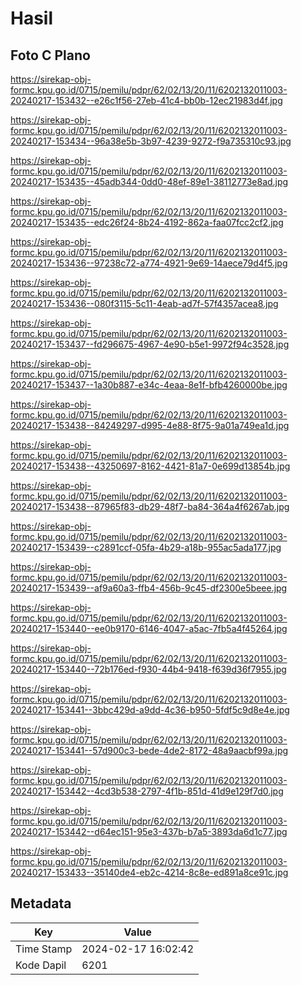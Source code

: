 # Hasil

## Foto C Plano

https://sirekap-obj-formc.kpu.go.id/0715/pemilu/pdpr/62/02/13/20/11/6202132011003-20240217-153432--e26c1f56-27eb-41c4-bb0b-12ec21983d4f.jpg

https://sirekap-obj-formc.kpu.go.id/0715/pemilu/pdpr/62/02/13/20/11/6202132011003-20240217-153434--96a38e5b-3b97-4239-9272-f9a735310c93.jpg

https://sirekap-obj-formc.kpu.go.id/0715/pemilu/pdpr/62/02/13/20/11/6202132011003-20240217-153435--45adb344-0dd0-48ef-89e1-38112773e8ad.jpg

https://sirekap-obj-formc.kpu.go.id/0715/pemilu/pdpr/62/02/13/20/11/6202132011003-20240217-153435--edc26f24-8b24-4192-862a-faa07fcc2cf2.jpg

https://sirekap-obj-formc.kpu.go.id/0715/pemilu/pdpr/62/02/13/20/11/6202132011003-20240217-153436--97238c72-a774-4921-9e69-14aece79d4f5.jpg

https://sirekap-obj-formc.kpu.go.id/0715/pemilu/pdpr/62/02/13/20/11/6202132011003-20240217-153436--080f3115-5c11-4eab-ad7f-57f4357acea8.jpg

https://sirekap-obj-formc.kpu.go.id/0715/pemilu/pdpr/62/02/13/20/11/6202132011003-20240217-153437--fd296675-4967-4e90-b5e1-9972f94c3528.jpg

https://sirekap-obj-formc.kpu.go.id/0715/pemilu/pdpr/62/02/13/20/11/6202132011003-20240217-153437--1a30b887-e34c-4eaa-8e1f-bfb4260000be.jpg

https://sirekap-obj-formc.kpu.go.id/0715/pemilu/pdpr/62/02/13/20/11/6202132011003-20240217-153438--84249297-d995-4e88-8f75-9a01a749ea1d.jpg

https://sirekap-obj-formc.kpu.go.id/0715/pemilu/pdpr/62/02/13/20/11/6202132011003-20240217-153438--43250697-8162-4421-81a7-0e699d13854b.jpg

https://sirekap-obj-formc.kpu.go.id/0715/pemilu/pdpr/62/02/13/20/11/6202132011003-20240217-153438--87965f83-db29-48f7-ba84-364a4f6267ab.jpg

https://sirekap-obj-formc.kpu.go.id/0715/pemilu/pdpr/62/02/13/20/11/6202132011003-20240217-153439--c2891ccf-05fa-4b29-a18b-955ac5ada177.jpg

https://sirekap-obj-formc.kpu.go.id/0715/pemilu/pdpr/62/02/13/20/11/6202132011003-20240217-153439--af9a60a3-ffb4-456b-9c45-df2300e5beee.jpg

https://sirekap-obj-formc.kpu.go.id/0715/pemilu/pdpr/62/02/13/20/11/6202132011003-20240217-153440--ee0b9170-6146-4047-a5ac-7fb5a4f45264.jpg

https://sirekap-obj-formc.kpu.go.id/0715/pemilu/pdpr/62/02/13/20/11/6202132011003-20240217-153440--72b176ed-f930-44b4-9418-f639d36f7955.jpg

https://sirekap-obj-formc.kpu.go.id/0715/pemilu/pdpr/62/02/13/20/11/6202132011003-20240217-153441--3bbc429d-a9dd-4c36-b950-5fdf5c9d8e4e.jpg

https://sirekap-obj-formc.kpu.go.id/0715/pemilu/pdpr/62/02/13/20/11/6202132011003-20240217-153441--57d900c3-bede-4de2-8172-48a9aacbf99a.jpg

https://sirekap-obj-formc.kpu.go.id/0715/pemilu/pdpr/62/02/13/20/11/6202132011003-20240217-153442--4cd3b538-2797-4f1b-851d-41d9e129f7d0.jpg

https://sirekap-obj-formc.kpu.go.id/0715/pemilu/pdpr/62/02/13/20/11/6202132011003-20240217-153442--d64ec151-95e3-437b-b7a5-3893da6d1c77.jpg

https://sirekap-obj-formc.kpu.go.id/0715/pemilu/pdpr/62/02/13/20/11/6202132011003-20240217-153433--35140de4-eb2c-4214-8c8e-ed891a8ce91c.jpg


## Metadata

| Key        | Value               |
| ---------- | ------------------- |
| Time Stamp | 2024-02-17 16:02:42 |
| Kode Dapil | 6201                |



